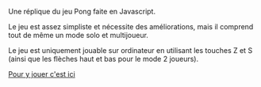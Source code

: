 Une réplique du jeu Pong faite en Javascript.

Le jeu est assez simpliste et nécessite des améliorations, mais il comprend tout de même un mode solo et multijoueur.

Le jeu est uniquement jouable sur ordinateur en utilisant les touches Z et S (ainsi que les flèches haut et bas pour le mode 2 joueurs).

[Pour y jouer c'est ici](https://sylanecpn.github.io/pong)

